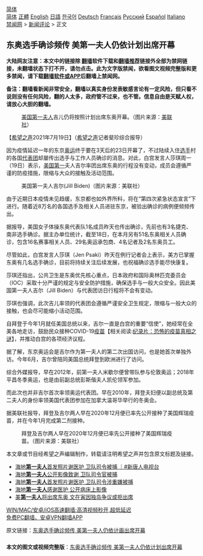  <!-- 面包屑导航 --> <div class="breadcrumb"><!-- GTranslate: https://gtranslate.io/ -->  <div class="switcher notranslate">  <div class="selected">  <a href="#" onclick="return false;"> 简体</a>  </div>  <div class="option">  <a href="https://www.bannedbook.org" onclick="doGTranslate('zh-CN|zh-CN');jQuery('div.switcher div.selected a').html(jQuery(this).html());return false;" title="简体中文" class="nturl selected"> 简体</a>  <a href="https://www.bannedbook.org/zh-tw/" onclick="doGTranslate('zh-CN|zh-TW');jQuery('div.switcher div.selected a').html(jQuery(this).html());return false;" title="繁體中文" class="nturl"> 正體</a>  <a href="https://www.bannedbook.org/en/" onclick="doGTranslate('zh-CN|en');jQuery('div.switcher div.selected a').html(jQuery(this).html());return false;" title="English" class="nturl"> English</a>  <a href="https://www.bannedbook.org/ja/" onclick="doGTranslate('zh-CN|ja');jQuery('div.switcher div.selected a').html(jQuery(this).html());return false;" title="日本語" class="nturl"> 日語</a>  <a href="https://www.bannedbook.org/ko/" onclick="doGTranslate('zh-CN|ko');jQuery('div.switcher div.selected a').html(jQuery(this).html());return false;" title="한국어" class="nturl"> 한국어</a>  <a href="https://www.bannedbook.org/de/" onclick="doGTranslate('zh-CN|de');jQuery('div.switcher div.selected a').html(jQuery(this).html());return false;" title="Deutsch" class="nturl"> Deutsch</a>  <a href="https://www.bannedbook.org/fr/" onclick="doGTranslate('zh-CN|fr');jQuery('div.switcher div.selected a').html(jQuery(this).html());return false;" title="Français" class="nturl"> Français</a>  <a href="https://www.bannedbook.org/ru/" onclick="doGTranslate('zh-CN|ru');jQuery('div.switcher div.selected a').html(jQuery(this).html());return false;" title="Русский" class="nturl"> Русский</a>  <a href="https://www.bannedbook.org/es/" onclick="doGTranslate('zh-CN|es');jQuery('div.switcher div.selected a').html(jQuery(this).html());return false;" title="Español" class="nturl"> Español</a>  <a href="https://www.bannedbook.org/it/" onclick="doGTranslate('zh-CN|it');jQuery('div.switcher div.selected a').html(jQuery(this).html());return false;" title="Italiano" class="nturl"> Italiano</a>  </div>  </div>      <div class='breadcrumb-sub'><!-- Breadcrumb NavXT 6.3.0 --> <a href="https://www.bannedbook.org/" class="home">禁闻网</a> &gt; <a href="https://www.bannedbook.org/bnews/comments/" class="category">新闻评论</a> &gt; 正文</div></div><h2>东奥选手确诊频传 美第一夫人仍依计划出席开幕</h2> <p class="notice"><b>大陆网友注意：本文中的链接除 <a href="https://github.com/bannedbook/fanqiang" >翻墙</a>软件下载和<a href="https://github.com/killgcd/justmysocks/blob/master/README.md">翻墙推荐</a>链接外全部为禁网链接，未翻墙状态下打不开，请勿点击。此为文字版禁闻，欲看图文视频完整版和更多禁闻，请下载<a href="https://github.com/bannedbook/fanqiang">翻墙软件或APP</a>后翻墙上禁闻网。</p><p>备注：翻墙看新闻非常安全，翻墙以真实身份发表敏感言论有一定风险，但只看不说则没有任何风险，翻的人太多，政府管不过来，也不管。信息自由是天赋人权，请放心大胆的翻墙。</b></p>  <div class="entry"> <figure> <p><figcaption><a href="https://www.bannedbook.org/bnews/tag/%e7%be%8e%e5%9b%bd/" class="st_tag internal_tag" rel="tag" title="标签 美国 下的日志">美国</a><a href="https://www.bannedbook.org/bnews/tag/%e7%ac%ac%e4%b8%80%e5%a4%ab%e4%ba%ba/" class="st_tag internal_tag" rel="tag" title="标签 第一夫人 下的日志">第一夫人</a>吉儿仍将按照计划出席东奥开幕。（图片来源：<a href="https://www.bannedbook.org/bnews/tag/%E7%BE%8E%E8%81%94%E7%A4%BE/" class="st_tag internal_tag" rel="tag" title="标签 美联社 下的日志">美联社</a>） </figcaption></figure> <p>【<span class='wp_keywordlink_affiliate'><a href="https://www.soundofhope.org" title="希望之声" target="_blank">希望之声</a></span>2021年7月19日】（<a href="https://www.bannedbook.org/bnews/tag/%e5%b8%8c%e6%9c%9b%e4%b9%8b%e5%a3%b0/" class="st_tag internal_tag" rel="tag" title="标签 希望之声 下的日志">希望之声</a>记者斐珍综合报导）</p> <p>因为疫情延迟一年的东京<a href="https://www.bannedbook.org/bnews/tag/%e5%a5%a5%e8%bf%90/" class="st_tag internal_tag" rel="tag" title="标签 奥运 下的日志">奥运</a>终于要在3天后的23日开幕了，不过陆续入住<a href="https://www.bannedbook.org/bnews/tag/%E9%80%89%E6%89%8B/" class="st_tag internal_tag" rel="tag" title="标签 选手 下的日志">选手</a>村的各国<a href="https://www.bannedbook.org/bnews/tag/%E4%BB%A3%E8%A1%A8%E5%9B%A2/" class="st_tag internal_tag" rel="tag" title="标签 代表团 下的日志">代表团</a>却屡传出选手与工作人员确诊的消息。对此，白宫发言人莎琪周一（19日）表示，<a href="https://www.bannedbook.org/bnews/tag/%E7%BE%8E%E5%9B%BD%E7%AC%AC%E4%B8%80/" class="st_tag internal_tag" rel="tag" title="标签 美国第一 下的日志">美国第一</a>夫人吉尔率团出席东奥的行程没有变动，成员会遵循严谨的防疫措施，限缩与大众的接触及活动范围。</p> <figure><figcaption>美国第一夫人吉尔(Jill Biden)（图片来源：美联社）</figcaption></figure> <p>由于近期日本疫情未见趋缓，东京都也如外界所料，将在“第四次紧急状态宣言”下进行。随着近8万名的各国选手及相关人员进驻东京，被验出确诊的病例便频频传出。</p>  <p>据报导，美国女子体操东奥代表队1名成员昨天也传出确诊，先前也有3名捷克、南非选手确诊。据主办单位统计，截至18日，在本月另有51名东奥相关人员确诊，包含16名赛事相关人员、29名奥运承包商、4名记者及2名东奥员工。</p> <p>尽管如此，白宫发言人莎琪（Jen Psaki）昨天在例行记者会上表示，美方已掌握东奥有几名选手确诊，目前将持续关注后续发展，也祝福确诊选手能尽快康复。</p> <p>莎琪还指出，公共卫生是东奥优先核心重点，日本政府和国际奥林匹克委员会（IOC）采取十分严谨的规定与安全防护措施，确保选手与一般大众安全。因此美国第一夫人吉尔（Jill Biden）与代表团访日行程将不会有变动。</p>  <p>莎琪也强调，此次吉儿率领的代表团会遵循严谨安全卫生规定，限缩与一般大众的接触，也会尽可能缩小活动范围。</p> <p>自拜登于今年1月就任美国总统以来，吉尔一直是白宫的重要“信使”，她经常在全美各地走访，鼓励民众接种COVID-19<span class='wp_keywordlink'><a href="https://www.bannedbook.org/bnews/tculture/20160630/551027.html" title="疫苗" target="_blank">疫苗</a></span>【相关阅读:<a href='https://www.bannedbook.org/bnews/topimagenews/20180408/925060.html' target='_blank'>纪录片：恐怖的疫苗真相之谜</a>】，并推动白宫的各项经济议程。</p> <p>据了解，东京奥运会是吉尔作为第一夫人的第二次出国访问，也是她首次单独外访。今年6月，吉尔曾陪同美国总统拜登到欧洲进行了访问。</p>  <p>综合外媒报导，早在2012年，前第一夫人米歇尔便曾带队参与伦敦奥运；2018年平昌冬季奥运，也是由前副总统彭斯偕夫人凯伦领军参加。</p> <p>而此次也并非吉尔首次率领奥运代表团。早在2010年，拜登夫妇便以副总统及第二夫人的身份率领美国代表团参加在加拿大温哥华举行的冬奥会。</p> <p>据美联社报导，拜登及吉尔两人早在2020年12月便已率先公开接种了美国辉瑞疫苗，并在今年1月完成第二剂接种。</p>  <figure><figcaption>拜登及吉尔两人早在2020年12月便已率先公开接种了美国辉瑞疫苗。（图片来源：美联社）</figcaption></figure> <p>本文章或节目经希望之声编辑制作，转载请注明希望之声并包含原文标题及链接。 </p> <ul class='op-related-articles' title='相关阅读'> <li><a href='https://www.bannedbook.org/bnews/bannedvideo/20210716/1588434.html' target='_blank'>海地<b>第一夫人</b>首发照片谢医护 卫队司令被捕 ｜#新唐人电视台</a></li> <li><a href='https://www.bannedbook.org/bnews/comments/20210716/1588396.html' target='_blank'>海地<b>第一夫人</b>公开影像致谢 卫队司令官被捕</a></li> <li><a href='https://www.bannedbook.org/bnews/taiwannews/20210716/1588320.html' target='_blank'>海地<b>第一夫人</b>首发照片谢医护 卫队司令涉重嫌被捕</a></li> <li><a href='https://www.bannedbook.org/bnews/baitai/20210716/1588214.html' target='_blank'>海地<b>第一夫人</b>感谢医护 公开病床上影像</a></li> <li><a href='https://www.bannedbook.org/bnews/taiwannews/20210715/1587191.html' target='_blank'>美<b>第一夫人</b>将出席东奥 文在寅因独岛争议或拒出席</a></li> </ul> <p class="texttj"> <a href="https://github.com/bannedbook/fanqiang/wiki/V2ray%E6%9C%BA%E5%9C%BA" target="_blank">WIN/MAC/安卓/iOS高速翻墙:高清视频秒开,超低延迟</a><br/> <a href="https://github.com/bannedbook/fanqiang/wiki/%E7%A6%81%E9%97%BB%E7%BD%91%E5%AE%89%E5%8D%93%E7%BF%BB%E5%A2%99%E6%96%B0%E9%97%BBAPP" target="_blank">免费PC翻墙、安卓VPN翻墙APP</a></p><p>原文链接：<a class="src_link"  href="https://www.soundofhope.org/post/527234" target="_blank">东奥选手确诊频传 美第一夫人仍依计画出席开幕</a></p><a name='sharetosocial'></a>  <div style="margin-bottom:5px;padding-bottom:5px;clear:both"> <div id="archive-pix-1" class="banner-ads"> <!-- AuctionX Display platform tag START --> <div id="26318x728x90x621x_ADSLOT2" clicktrack="%%CLICK_URL_ESC%%"></div> <!-- AuctionX Display platform tag END --> </div> <div id="archive-pix-2" class="banner-ads"> <!-- AuctionX Display platform tag START --> <div id="26315x300x250x621x_ADSLOT2" clicktrack="%%CLICK_URL_ESC%%"></div> <!-- AuctionX Display platform tag END --> </div> </div>  <div id="archive-pix-1" class="banner-ads"> <!-- AuctionX Display platform tag START --> <div id="26318x728x90x621x_ADSLOT3" clicktrack="%%CLICK_URL_ESC%%"></div> <!-- AuctionX Display platform tag END --> </div> <div><b>本文的图文或视频完整版</b>：<a href='https://www.bannedbook.org/bnews/comments/20210720/1590554.html'>东奥选手确诊频传 美第一夫人仍依计划出席开幕</a></div>  </div><!--END ENTRY--> 